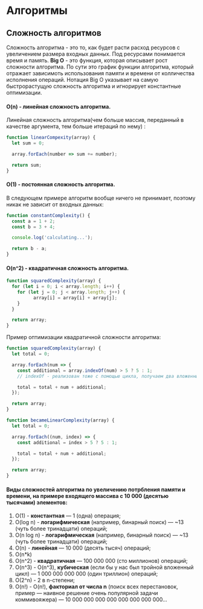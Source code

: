 # Алгоритмы

## Сложность алгоритмов
Сложность алгоритма - это то, как будет расти расход ресурсов с увеличением размера входных данных.
Под ресурсами понимается время и память.
**Big O** - это функция, которая описывает рост сложности алгоритма. По сути это
график функции алгоритма, который отражает зависимоть использования памяти и времени от колличества исполнения операций. Нотация Big O указывает на самую быстрорастущую сложность алгоритма и игнорирует константные оптимизации.

#### O(n) - линейная сложность алгоритма.
Линейная сложность алгоритма(чем больше массив, переданный в качестве аргумента, тем больше итераций по нему) :
```javascript
function linearCompexity(array) {
  let sum = 0;

  array.forEach(number => sum += number);

  return sum;
}
```
#### O(1) - постоянная сложность алгоритма.
В следующем примере алгоритм вообще ничего не принимает, поэтому никак не зависит от входных данных:
```javascript
function constantComplexity() {
  const a = 1 + 2;
  const b = 3 + 4;

  console.log('calculating...');

  return b - a;
}
```
#### O(n^2) - квадратичная сложность алгоритма.
```javascript
function squaredComplexity(array) {
  for (let i = 0; i < array.length; i++) {
  	for (let j = 0; j < array.length; j++) {
    	  array[i] = array[i] + array[j];
  	}
  }

  return array;
}
```

Пример оптимизации квадратичной сложности алгоритма:
```javascript
function squaredComplexity(array) {
  let total = 0;

  array.forEach(num => {
    const additional = array.indexOf(num) > 5 ? 5 : 1;
    // indexOf - реализован тоже с помощью цикла, получаем два вложенных цикла

    total = total + num + additional;
  });

  return array;
}

function becameLinearComplexity(array) {
  let total = 0;

  array.forEach((num, index) => {
    const additional = index > 5 ? 5 : 1;

    total = total + num + additional;
  });

  return array;
}
```

#### Виды сложностей алгоритма по увеличению потрбления памяти и времени, на примере входящего массива с 10 000 (десятью тысячами) элементов:
1. O(1) - **константная** — 1 (одна) операция;
2. O(log n) - **логарифмическая** (например, бинарный поиск) — ~13 (чуть более тринадцати) операций;
3. O(n log n) - **логарифмическая** (например, бинарный поиск) — ~13 (чуть более тринадцати) операций;
4. O(n) - **линейная** — 10 000 (десять тысяч) операций;
5. O(n*k)
6. O(n^2) - **квадратичная** — 100 000 000 (сто миллионов) операций;
7. O(n^3) - O(n^3), **кубическая** (если бы у нас был тройной вложенный цикл) — 1 000 000 000 000 (один триллион) операций;
8. O(2^n) - 2 в n-степени;
9. O(n!) - O(n!), **факториал от числа n** (поиск всех перестановок, пример — наивное решение очень популярной задачи коммивояжера) — 10 000 000 000 000 000 000 000 000...




